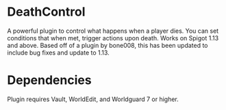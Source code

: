 # DeathControl
A powerful plugin to control what happens when a player dies. You can set conditions that when met, trigger actions upon death. Works on Spigot 1.13 and above.
Based off of a plugin by bone008, this has been updated to include bug fixes and update to 1.13.

# Dependencies
Plugin requires Vault, WorldEdit, and Worldguard 7 or higher.

